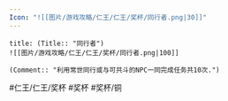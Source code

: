 ```yaml
---
Icon: "![[图片/游戏攻略/仁王/仁王/奖杯/同行者.png|30]]"
---
```

```ad-common-bronze-trophy
title: (Title:: "同行者")
![[图片/游戏攻略/仁王/仁王/奖杯/同行者.png|100]]

(Comment:: "利用常世同行或与可共斗的NPC一同完成任务共10次.")
```

#仁王/仁王/奖杯 #奖杯 #奖杯/铜
